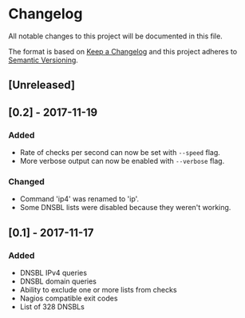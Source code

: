 # Changelog
All notable changes to this project will be documented in this file.

The format is based on [Keep a Changelog](http://keepachangelog.com/en/1.0.0/)
and this project adheres to [Semantic Versioning](http://semver.org/spec/v2.0.0.html).

## [Unreleased]

## [0.2] - 2017-11-19
### Added
- Rate of checks per second can now be set with `--speed` flag.
- More verbose output can now be enabled with `--verbose` flag.

### Changed
- Command 'ip4' was renamed to 'ip'.
- Some DNSBL lists were disabled because they weren't working.

## [0.1] - 2017-11-17
### Added
- DNSBL IPv4 queries
- DNSBL domain queries
- Ability to exclude one or more lists from checks
- Nagios compatible exit codes
- List of 328 DNSBLs
